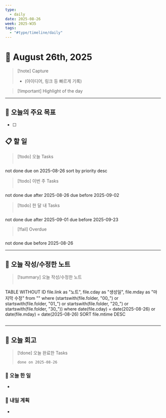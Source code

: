 ```yaml
---
type:
  - daily
date: 2025-08-26
week: 2025-W35
tags:
  - "#type/timeline/daily"
---
```


# 📅 August 26th, 2025

> [!note]  Capture  
> - (아이디어, 링크 등 빠르게 기록)

> [!important]  Highlight of the day  
> 

---

## **🎯 오늘의 주요 목표**
- [ ] 


## 📋 할 일

> [!todo] 오늘 Tasks
> ```tasks
not done
due on 2025-08-26
sort by priority desc

> [!todo] 이번 주 Tasks
> ```tasks
not done
due after 2025-08-26
due before 2025-09-02

> [!todo] 한 달 내 Tasks
> ```tasks
not done
due after 2025-09-01
due before 2025-09-23

> [!fail] Overdue
> ```tasks
not done
due before 2025-08-26

---

## 📁 오늘 작성/수정한 노트

> [!summary] 오늘 작성/수정한 노트
> ```dataview
TABLE WITHOUT ID file.link as "노트", file.cday as "생성일", file.mday as "마지막 수정"
from ""
where (startswith(file.folder, "00_") or startswith(file.folder, "01_") or startswith(file.folder, "20_") or startswith(file.folder, "30_"))
where date(file.cday) = date(2025-08-26) or date(file.mday) = date(2025-08-26)
SORT file.mtime DESC
>```


---

## 📝 오늘 회고

> [!done] 오늘 완료한 Tasks
> ```tasks
> done on 2025-08-26
> ```

### 🎯 오늘 한 일 
- 

### 🔮 **내일 계획**
- 
